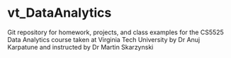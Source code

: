 # vt_DataAnalytics
Git repository for homework, projects, and class examples for the CS5525 Data Analytics course taken at Virginia Tech University by Dr Anuj Karpatune and instructed by Dr Martin Skarzynski
